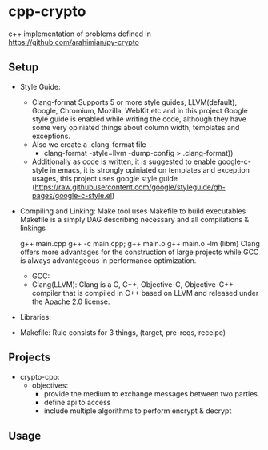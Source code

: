 # cpp-crypto
c++ implementation of problems defined in https://github.com/arahimian/py-crypto 

## Setup
- Style Guide:
  - Clang-format Supports 5 or more style guides, LLVM(default), Google, Chromium, Mozilla, WebKit etc and in this project Google style guide is enabled while writing the code, although they have some very opiniated things about column width, templates and exceptions. 
  - Also we create a .clang-format file 
	  - clang-format -style=llvm -dump-config > .clang-format)) 
  - Additionally as code is written, it is suggested to enable google-c-style in emacs, it is strongly opiniated on templates and exception usages, this project uses google style guide (https://raw.githubusercontent.com/google/styleguide/gh-pages/google-c-style.el)

- Compiling and Linking:
  Make tool uses Makefile to build executables
  Makefile is a simply DAG describing necessary and all compilations & linkings
  
  g++ main.cpp
  g++ -c main.cpp; g++ main.o
  g++ main.o -lm (libm)
	Clang offers more advantages for the construction of large projects while GCC is always advantageous in performance optimization.
	- GCC: 
	- Clang(LLVM): Clang is a C, C++, Objective-C, Objective-C++ compiler that is compiled in C++ based on LLVM and released under the Apache 2.0 license.
   
- Libraries: 

- Makefile:
  Rule consists for 3 things, (target, pre-reqs, receipe)
  
## Projects
- crypto-cpp: 
	- objectives:
		- provide the medium to exchange messages between two parties.
		- define api to access 
		- include multiple algorithms to perform encrypt & decrypt

	

## Usage

## 
